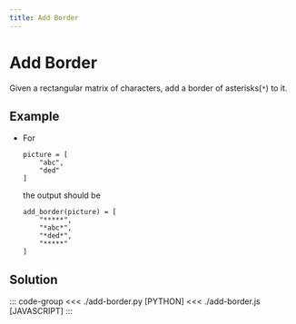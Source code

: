```yaml
---
title: Add Border
---
```


# Add Border

Given a rectangular matrix of characters, add a border of asterisks(`*`) to it.

## Example

- For

  ```:no-line-numbers
  picture = [
      "abc",
      "ded"
  ]
  ```

  the output should be

  ```:no-line-numbers
  add_border(picture) = [
      "*****",
      "*abc*",
      "*ded*",
      "*****"
  ]
  ```

## Solution

::: code-group
<<< ./add-border.py [PYTHON]
<<< ./add-border.js [JAVASCRIPT]
:::
